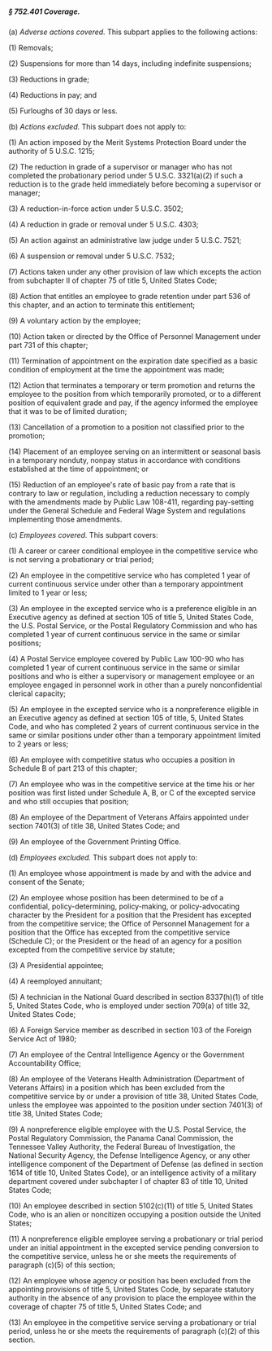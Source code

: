 ##### § 752.401 Coverage. #####

(a) *Adverse actions covered.* This subpart applies to the following actions:

(1) Removals;

(2) Suspensions for more than 14 days, including indefinite suspensions;

(3) Reductions in grade;

(4) Reductions in pay; and

(5) Furloughs of 30 days or less.

(b) *Actions excluded.* This subpart does not apply to:

(1) An action imposed by the Merit Systems Protection Board under the authority of 5 U.S.C. 1215;

(2) The reduction in grade of a supervisor or manager who has not completed the probationary period under 5 U.S.C. 3321(a)(2) if such a reduction is to the grade held immediately before becoming a supervisor or manager;

(3) A reduction-in-force action under 5 U.S.C. 3502;

(4) A reduction in grade or removal under 5 U.S.C. 4303;

(5) An action against an administrative law judge under 5 U.S.C. 7521;

(6) A suspension or removal under 5 U.S.C. 7532;

(7) Actions taken under any other provision of law which excepts the action from subchapter II of chapter 75 of title 5, United States Code;

(8) Action that entitles an employee to grade retention under part 536 of this chapter, and an action to terminate this entitlement;

(9) A voluntary action by the employee;

(10) Action taken or directed by the Office of Personnel Management under part 731 of this chapter;

(11) Termination of appointment on the expiration date specified as a basic condition of employment at the time the appointment was made;

(12) Action that terminates a temporary or term promotion and returns the employee to the position from which temporarily promoted, or to a different position of equivalent grade and pay, if the agency informed the employee that it was to be of limited duration;

(13) Cancellation of a promotion to a position not classified prior to the promotion;

(14) Placement of an employee serving on an intermittent or seasonal basis in a temporary nonduty, nonpay status in accordance with conditions established at the time of appointment; or

(15) Reduction of an employee's rate of basic pay from a rate that is contrary to law or regulation, including a reduction necessary to comply with the amendments made by Public Law 108-411, regarding pay-setting under the General Schedule and Federal Wage System and regulations implementing those amendments.

(c) *Employees covered.* This subpart covers:

(1) A career or career conditional employee in the competitive service who is not serving a probationary or trial period;

(2) An employee in the competitive service who has completed 1 year of current continuous service under other than a temporary appointment limited to 1 year or less;

(3) An employee in the excepted service who is a preference eligible in an Executive agency as defined at section 105 of title 5, United States Code, the U.S. Postal Service, or the Postal Regulatory Commission and who has completed 1 year of current continuous service in the same or similar positions;

(4) A Postal Service employee covered by Public Law 100-90 who has completed 1 year of current continuous service in the same or similar positions and who is either a supervisory or management employee or an employee engaged in personnel work in other than a purely nonconfidential clerical capacity;

(5) An employee in the excepted service who is a nonpreference eligible in an Executive agency as defined at section 105 of title, 5, United States Code, and who has completed 2 years of current continuous service in the same or similar positions under other than a temporary appointment limited to 2 years or less;

(6) An employee with competitive status who occupies a position in Schedule B of part 213 of this chapter;

(7) An employee who was in the competitive service at the time his or her position was first listed under Schedule A, B, or C of the excepted service and who still occupies that position;

(8) An employee of the Department of Veterans Affairs appointed under section 7401(3) of title 38, United States Code; and

(9) An employee of the Government Printing Office.

(d) *Employees excluded.* This subpart does not apply to:

(1) An employee whose appointment is made by and with the advice and consent of the Senate;

(2) An employee whose position has been determined to be of a confidential, policy-determining, policy-making, or policy-advocating character by the President for a position that the President has excepted from the competitive service; the Office of Personnel Management for a position that the Office has excepted from the competitive service (Schedule C); or the President or the head of an agency for a position excepted from the competitive service by statute;

(3) A Presidential appointee;

(4) A reemployed annuitant;

(5) A technician in the National Guard described in section 8337(h)(1) of title 5, United States Code, who is employed under section 709(a) of title 32, United States Code;

(6) A Foreign Service member as described in section 103 of the Foreign Service Act of 1980;

(7) An employee of the Central Intelligence Agency or the Government Accountability Office;

(8) An employee of the Veterans Health Administration (Department of Veterans Affairs) in a position which has been excluded from the competitive service by or under a provision of title 38, United States Code, unless the employee was appointed to the position under section 7401(3) of title 38, United States Code;

(9) A nonpreference eligible employee with the U.S. Postal Service, the Postal Regulatory Commission, the Panama Canal Commission, the Tennessee Valley Authority, the Federal Bureau of Investigation, the National Security Agency, the Defense Intelligence Agency, or any other intelligence component of the Department of Defense (as defined in section 1614 of title 10, United States Code), or an intelligence activity of a military department covered under subchapter I of chapter 83 of title 10, United States Code;

(10) An employee described in section 5102(c)(11) of title 5, United States Code, who is an alien or noncitizen occupying a position outside the United States;

(11) A nonpreference eligible employee serving a probationary or trial period under an initial appointment in the excepted service pending conversion to the competitive service, unless he or she meets the requirements of paragraph (c)(5) of this section;

(12) An employee whose agency or position has been excluded from the appointing provisions of title 5, United States Code, by separate statutory authority in the absence of any provision to place the employee within the coverage of chapter 75 of title 5, United States Code; and

(13) An employee in the competitive service serving a probationary or trial period, unless he or she meets the requirements of paragraph (c)(2) of this section.